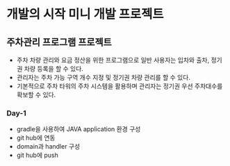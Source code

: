 # 개발의 시작 미니 개발 프로젝트

## 주차관리 프로그램 프로젝트

- 주차 차량 관리와 요금 정산을 위한 프로그램으로 일반 사용자는 입차와 출차, 정기권 차량 등록을 할 수 있다.
- 관리자는 주차 가능 구역 개수 지정 및 정기권 차량 관리를 할 수 있다.
- 기본적으로 주차 타워의 주차 시스템을 활용하며 관리자는 정기권 우선 주차대수를 확보할 수 있다.

### Day-1

- gradle을 사용하여 JAVA application 환경 구성
- git hub에 연동
- domain과 handler 구성
- git hub에 push
